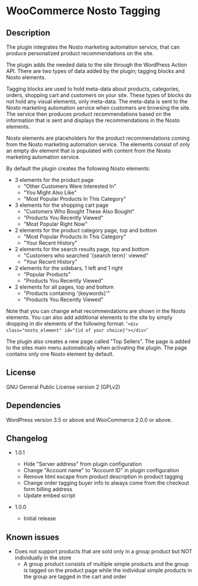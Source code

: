 # WooCommerce Nosto Tagging

## Description

The plugin integrates the Nosto marketing automation service, that can produce personalized product recommendations on
the site.

The plugin adds the needed data to the site through the WordPress Action API. There are two types of data added by the
plugin; tagging blocks and Nosto elements.

Tagging blocks are used to hold meta-data about products, categories, orders, shopping cart and customers on your site.
These types of blocks do not hold any visual elements, only meta-data. The meta-data is sent to the Nosto marketing
automation service when customers are browsing the site. The service then produces product recommendations based on the
information that is sent and displays the recommendations in the Nosto elements.

Nosto elements are placeholders for the product recommendations coming from the Nosto marketing automation service. The
elements consist of only an empty div element that is populated with content from the Nosto marketing automation
service.

By default the plugin creates the following Nosto elements:

* 3 elements for the product page
	* "Other Customers Were Interested In"
	* "You Might Also Like"
	* "Most Popular Products In This Category"
* 3 elements for the shopping cart page
	* "Customers Who Bought These Also Bought"
	* "Products You Recently Viewed"
	* "Most Popular Right Now"
* 2 elements for the product category page, top and bottom
	* "Most Popular Products In This Category"
	* "Your Recent History"
* 2 elements for the search results page, top and bottom
	* "Customers who searched '{search term}' viewed"
	* "Your Recent History"
* 2 elements for the sidebars, 1 left and 1 right
	* "Popular Products"
	* "Products You Recently Viewed"
* 2 elements for all pages, top and bottom
	* "Products containing '{keywords}'"
	* "Products You Recently Viewed"

Note that you can change what recommendations are shown in the Nosto elements. You can also add additional elements
to the site by simply dropping in div elements of the following format:
'`<div class="nosto_element" id="{id of your choice}"></div>`'

The plugin also creates a new page called "Top Sellers". The page is added to the sites main menu automatically when
activating the plugin. The page contains only one Nosto element by default.

## License

GNU General Public License version 2 (GPLv2)

## Dependencies

WordPress version 3.5 or above and WooCommerce 2.0.0 or above.

## Changelog

* 1.0.1
	* Hide "Server address" from plugin configuration
	* Change "Account name" to "Account ID" in plugin configuration
	* Remove html escape from product description in product tagging
	* Change order tagging buyer info to always come from the checkout form billing address
	* Update embed script

* 1.0.0
	* Initial release

## Known issues

* Does not support products that are sold only in a group product but NOT individually in the store
	* A group product consists of multiple simple products and the group is tagged on the product page
	while the individual simple products in the group are tagged in the cart and order
